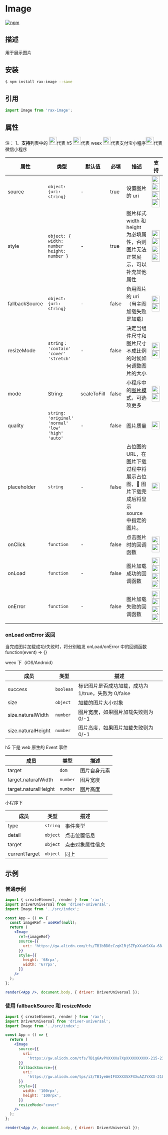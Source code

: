 # Image

[![npm](https://img.shields.io/npm/v/rax-image.svg)](https://www.npmjs.com/package/rax-image)

## 描述

用于展示图片

## 安装

```bash
$ npm install rax-image --save
```

## 引用

```jsx
import Image from 'rax-image';
```

## 属性

注：
1、**支持**列表中的 <img alt="browser" src="https://gw.alicdn.com/tfs/TB1uYFobGSs3KVjSZPiXXcsiVXa-200-200.svg" width="25px" height="25px" />代表 h5 <img alt="weex" src="https://gw.alicdn.com/tfs/TB1jM0ebMaH3KVjSZFjXXcFWpXa-200-200.svg" width="25px" height="25px" />代表 weex <img alt="miniApp" src="https://gw.alicdn.com/tfs/TB1bBpmbRCw3KVjSZFuXXcAOpXa-200-200.svg" width="25px" height="25px" />代表支付宝小程序<img alt="wechatMiniprogram" src="https://img.alicdn.com/tfs/TB1slcYdxv1gK0jSZFFXXb0sXXa-200-200.svg" width="25px" height="25px">代表微信小程序

| **属性**       | **类型**                                          | **默认值**  | **必填** | **描述**                                                                                | **支持**                                                                                                                                                                                                                                                                                                                                                                                                                                                                                               |
| -------------- | ------------------------------------------------- | ----------- | -------- | --------------------------------------------------------------------------------------- | ------------------------------------------------------------------------------------------------------------------------------------------------------------------------------------------------------------------------------------------------------------------------------------------------------------------------------------------------------------------------------------------------------------------------------------------------------------------------------------------------------ |
| source         | `object: {uri: string}`                           | -           | true     | 设置图片的 uri                                                                          | <img alt="browser" src="https://gw.alicdn.com/tfs/TB1uYFobGSs3KVjSZPiXXcsiVXa-200-200.svg" width="25px" height="25px" /><img alt="weex" src="https://gw.alicdn.com/tfs/TB1jM0ebMaH3KVjSZFjXXcFWpXa-200-200.svg" width="25px" height="25px" /><img alt="miniApp" src="https://gw.alicdn.com/tfs/TB1bBpmbRCw3KVjSZFuXXcAOpXa-200-200.svg" width="25px" height="25px" /><img alt="wechatMiniprogram" src="https://img.alicdn.com/tfs/TB1slcYdxv1gK0jSZFFXXb0sXXa-200-200.svg" width="25px" height="25px"> |
| style          | `object: { width: number height: number }`        | -           | true     | 图片样式 width 和 height 为必填属性，否则图片无法正常展示，可以补充其他属性             | <img alt="browser" src="https://gw.alicdn.com/tfs/TB1uYFobGSs3KVjSZPiXXcsiVXa-200-200.svg" width="25px" height="25px" /><img alt="weex" src="https://gw.alicdn.com/tfs/TB1jM0ebMaH3KVjSZFjXXcFWpXa-200-200.svg" width="25px" height="25px" /><img alt="miniApp" src="https://gw.alicdn.com/tfs/TB1bBpmbRCw3KVjSZFuXXcAOpXa-200-200.svg" width="25px" height="25px" /><img alt="wechatMiniprogram" src="https://img.alicdn.com/tfs/TB1slcYdxv1gK0jSZFFXXb0sXXa-200-200.svg" width="25px" height="25px"> |
| fallbackSource | `object: {uri: string}`                           | -           | false    | 备用图片的 uri（当主图加载失败是加载）                                                  | <img alt="browser" src="https://gw.alicdn.com/tfs/TB1uYFobGSs3KVjSZPiXXcsiVXa-200-200.svg" width="25px" height="25px" /><img alt="weex" src="https://gw.alicdn.com/tfs/TB1jM0ebMaH3KVjSZFjXXcFWpXa-200-200.svg" width="25px" height="25px" />                                                                                                                                                                                                                                                          |
| resizeMode     | `string： 'contain' 'cover' 'stretch'`            | -           | false    | 决定当组件尺寸和图片尺寸不成比例的时候如何调整图片的大小                                | <img alt="browser" src="https://gw.alicdn.com/tfs/TB1uYFobGSs3KVjSZPiXXcsiVXa-200-200.svg" width="25px" height="25px" /><img alt="weex" src="https://gw.alicdn.com/tfs/TB1jM0ebMaH3KVjSZFjXXcFWpXa-200-200.svg" width="25px" height="25px" />                                                                                                                                                                                                                                                          |
| mode           | String:                                           | scaleToFill | false    | 小程序中的[图片模式](https://docs.alipay.com/mini/component/image)，可选项更多          | <img alt="miniApp" src="https://gw.alicdn.com/tfs/TB1bBpmbRCw3KVjSZFuXXcAOpXa-200-200.svg" width="25px" height="25px" /><img alt="wechatMiniprogram" src="https://img.alicdn.com/tfs/TB1slcYdxv1gK0jSZFFXXb0sXXa-200-200.svg" width="25px" height="25px">                                                                                                                                                                                                                                              |
| quality        | `string: 'original' 'normal' 'low' 'high' 'auto'` | -           | false    | 图片质量                                                                                | <img alt="weex" src="https://gw.alicdn.com/tfs/TB1jM0ebMaH3KVjSZFjXXcFWpXa-200-200.svg" width="25px" height="25px" />                                                                                                                                                                                                                                                                                                                                                                                  |
| placeholder    | `string`                                          | -           | false    | 占位图的 URL，在图片下载过程中将展示占位图， 图片下载完成后将显示 source 中指定的图片。 | <img alt="weex" src="https://gw.alicdn.com/tfs/TB1jM0ebMaH3KVjSZFjXXcFWpXa-200-200.svg" width="25px" height="25px" />                                                                                                                                                                                                                                                                                                                                                                                  |
| onClick        | `function`                                        | -           | false    | 点击图片时的回调函数                                                                    | <img alt="miniApp" src="https://gw.alicdn.com/tfs/TB1bBpmbRCw3KVjSZFuXXcAOpXa-200-200.svg" width="25px" height="25px" /><img alt="wechatMiniprogram" src="https://img.alicdn.com/tfs/TB1slcYdxv1gK0jSZFFXXb0sXXa-200-200.svg" width="25px" height="25px">                                                                                                                                                                                                                                              |
| onLoad         | `function`                                        | -           | false    | 图片加载成功的回调函数                                                                  | <img alt="browser" src="https://gw.alicdn.com/tfs/TB1uYFobGSs3KVjSZPiXXcsiVXa-200-200.svg" width="25px" height="25px" /><img alt="weex" src="https://gw.alicdn.com/tfs/TB1jM0ebMaH3KVjSZFjXXcFWpXa-200-200.svg" width="25px" height="25px" /><img alt="miniApp" src="https://gw.alicdn.com/tfs/TB1bBpmbRCw3KVjSZFuXXcAOpXa-200-200.svg" width="25px" height="25px" /><img alt="wechatMiniprogram" src="https://img.alicdn.com/tfs/TB1slcYdxv1gK0jSZFFXXb0sXXa-200-200.svg" width="25px" height="25px"> |
| onError        | `function`                                        | -           | false    | 图片加载失败的回调函数                                                                  | <img alt="browser" src="https://gw.alicdn.com/tfs/TB1uYFobGSs3KVjSZPiXXcsiVXa-200-200.svg" width="25px" height="25px" /><img alt="weex" src="https://gw.alicdn.com/tfs/TB1jM0ebMaH3KVjSZFjXXcFWpXa-200-200.svg" width="25px" height="25px" /><img alt="miniApp" src="https://gw.alicdn.com/tfs/TB1bBpmbRCw3KVjSZFuXXcAOpXa-200-200.svg" width="25px" height="25px" /><img alt="wechatMiniprogram" src="https://img.alicdn.com/tfs/TB1slcYdxv1gK0jSZFFXXb0sXXa-200-200.svg" width="25px" height="25px"> |

### onLoad onError 返回

当完成图片加载成功/失败时，将分别触发 onLoad/onError 中的回调函数 function(event) => {}

weex 下（iOS/Android）

| **成员**           | **类型**  | **描述**                                            |
| ------------------ | --------- | --------------------------------------------------- |
| success            | `boolean` | 标记图片是否成功加载，成功为 1/true，失败为 0/false |
| size               | `object`  | 加载的图片大小对象                                  |
| size.naturalWidth  | `number`  | 图片宽度，如果图片加载失败则为 0/-1                 |
| size.naturalHeight | `number`  | 图片高度，如果图片加载失败则为 0/-1                 |

h5 下是 web 原生的 Event 事件

| **成员**             | **类型** | **描述**     |
| -------------------- | -------- | ------------ |
| target               | `dom`    | 图片自身元素 |
| target.naturalWidth  | `number` | 图片宽度     |
| target.naturalHeight | `number` | 图片高度     |

小程序下

| 成员          | 类型     | 描述             |
| ------------- | -------- | ---------------- |
| type          | `string` | 事件类型         |
| detail        | `object` | 点击位置信息     |
| target        | `object` | 点击对象属性信息 |
| currentTarget | `object` | 同上             |

## 示例

### 普通示例

```jsx
import { createElement, render } from 'rax';
import DriverUniversal from 'driver-universal';
import Image from '../src/index';

const App = () => {
  const imageRef = useRef(null);
  return (
    <Image
      ref={imageRef}
      source={{
        uri: 'https://gw.alicdn.com/tfs/TB1bBD0zCzqK1RjSZFpXXakSXXa-68-67.png',
      }}
      style={{
        height: '68rpx',
        width: '67rpx',
      }}
    />
  );
};

render(<App />, document.body, { driver: DriverUniversal });
```

### 使用 fallbackSource 和 resizeMode

```jsx
import { createElement, render } from 'rax';
import DriverUniversal from 'driver-universal';
import Image from '../src/index';

const App = () => {
  return (
    <Image
      source={{
        uri:
          'https://gw.alicdn.com/tfs/TB1g6AvPVXXXXa7XpXXXXXXXXXX-215-215.png',
      }}
      fallbackSource={{
        uri:
          'https://gw.alicdn.com/tps/i3/TB1yeWeIFXXXXX5XFXXuAZJYXXX-210-210.png_70x70.jpg',
      }}
      style={{
        width: '100rpx',
        height: '100rpx',
      }}
      resizeMode="cover"
    />
  );
};

render(<App />, document.body, { driver: DriverUniversal });
```
